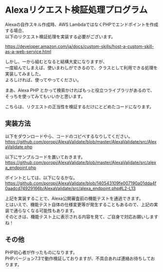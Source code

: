 # Alexaリクエスト検証処理プログラム

Alexaの自作スキル作成時、AWS LambdaではなくPHPでエンドポイントを作成する場合、<br>
以下のリクエスト検証処理を実装する必要がございます。

https://developer.amazon.com/ja/docs/custom-skills/host-a-custom-skill-as-a-web-service.html

しかし、一から組むとなると結構大変になりますが、<br>
一度組んでしまえば、使いまわしができるので、クラスとして利用できる処理を実装してみました。<br>
よろしければ、使ってやってください。

まあ、Alexa PHP とかって検索かければもっと役立つライブラリがあるので、<br>
そっちを使ってみてもいいかと思います。

こちらは、リクエストの正当性を検証するだけにとどめたコードになります。

## 実装方法
以下をダウンロードやら、コードのコピペするなりしてください。
https://github.com/poropi/AlexaValidate/blob/master/AlexaValidate/src/AlexaValidate.php

以下にサンプルコードを置いておきます。
https://github.com/poropi/AlexaValidate/blob/master/AlexaValidate/src/alexa_endpoint.php

ポイントとしては、以下になるかな。
https://github.com/poropi/AlexaValidate/blob/140543109fe007190a01dda4f0aadcd74929166b/AlexaValidate/src/alexa_endpoint.php#L2-L13

上記を実装することで、Alexa公開審査前の機能テストを通過できます。<br>
とはいえで、機能テスト自体の仕様変更等が発生することもあるので、上記の実装で通らなくなる可能性もあります。<br>
そのときは、機能テスト上に表示される内容を見て、ご自身で対応お願いしますね！

## その他
PHP初心者が作ったものになります。<br>
PHPバージョン7.3で動作検証しておりますが、不具合あれば連絡お待ちしております。
